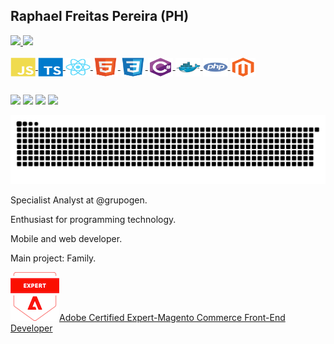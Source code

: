 ## Raphael Freitas Pereira (PH) 

<div>
  <a href="https://github.com/phaelfp">
  <img height="180em" src="https://github-readme-stats.vercel.app/api?username=phaelfp&show_icons=true&theme=dracula&include_all_commits=true&count_private=true"/>
  <img height="180em" src="https://github-readme-stats.vercel.app/api/top-langs/?username=phaelfp&layout=compact&langs_count=7&theme=dracula"/>
</div>
<div style="display: inline_block"><br>
  <img align="center" alt="Rapha-Js" height="30" width="40" src="https://raw.githubusercontent.com/devicons/devicon/master/icons/javascript/javascript-plain.svg">
  <img align="center" alt="RRapha-Ts" height="30" width="40" src="https://raw.githubusercontent.com/devicons/devicon/master/icons/typescript/typescript-plain.svg">
  <img align="center" alt="Rapha-React" height="30" width="40" src="https://raw.githubusercontent.com/devicons/devicon/master/icons/react/react-original.svg">
  <img align="center" alt="Rapha-HTML" height="30" width="40" src="https://raw.githubusercontent.com/devicons/devicon/master/icons/html5/html5-original.svg">
  <img align="center" alt="Rapha-CSS" height="30" width="40" src="https://raw.githubusercontent.com/devicons/devicon/master/icons/css3/css3-original.svg">
  <img align="center" alt="Rapha-Csharp" height="30" width="40" src="https://raw.githubusercontent.com/devicons/devicon/master/icons/csharp/csharp-original.svg">
  <img align="center" alt="Rapha-Docker" height="30" width="40" src="https://raw.githubusercontent.com/devicons/devicon/master/icons/docker/docker-original.svg">
  <img align="center" alt="Rapha-PHP" height="30" width="40" src="https://raw.githubusercontent.com/devicons/devicon/master/icons/php/php-plain.svg">
  <img align="center" alt="Rapha-Magento" height="30" width="40" src="https://raw.githubusercontent.com/devicons/devicon/master/icons/magento/magento-original.svg">
</div>
  
  ##
 
<div> 
  <a href="https://www.youtube.com/channel/UC7VyEdPBozmPOGCvox8IUXA" target="_blank"><img src="https://img.shields.io/badge/YouTube-FF0000?style=for-the-badge&logo=youtube&logoColor=white" target="_blank"></a>
  <a href="https://instagram.com/phrfpereira" target="_blank"><img src="https://img.shields.io/badge/-Instagram-%23E4405F?style=for-the-badge&logo=instagram&logoColor=white" target="_blank"></a> 	
  <a href = "mailto:phael.rj@gmail.com"><img src="https://img.shields.io/badge/-Gmail-%23333?style=for-the-badge&logo=gmail&logoColor=white" target="_blank"></a>
  <a href="https://www.linkedin.com/in/raphaelfreitas" target="_blank"><img src="https://img.shields.io/badge/-LinkedIn-%230077B5?style=for-the-badge&logo=linkedin&logoColor=white" target="_blank"></a> 
  
  ![Snake animation](https://github.com/phaelfp/phaelfp/blob/output/github-contribution-grid-snake.svg)
  
</div>

Specialist Analyst at @grupogen.

Enthusiast for programming technology.

Mobile and web developer.

Main project: Family.

![Magento Commerce Front-End Badges](https://raw.githubusercontent.com/phaelfp/phaelfp/main/adobe-certified-expert-magento-commerce-front-end-developer-78.png)[Adobe Certified Expert-Magento Commerce Front-End Developer](https://www.youracclaim.com/badges/1ce9e22f-e2dd-4afb-a647-1e1fe66947b2/public_url "Magento Commerce Front-End Developer")
